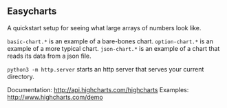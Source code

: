 Easycharts
----------

A quickstart setup for seeing what large arrays of numbers look like.

`basic-chart.*` is an example of a bare-bones chart.
`option-chart.*` is an example of a more typical chart.
`json-chart.*` is an example of a chart that reads its data from a json file.

`python3 -m http.server` starts an http server that serves your current directory.

Documentation: http://api.highcharts.com/highcharts
Examples: http://www.highcharts.com/demo